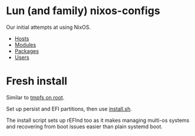 # Lun (and family) nixos-configs

Our initial attempts at using NixOS.

- [Hosts](hosts/)
- [Modules](modules/)
- [Packages](packages/)
- [Users](users/)

# Fresh install

Similar to [tmpfs on root](https://elis.nu/blog/2020/05/nixos-tmpfs-as-root/).

Set up persist and EFI partitions, then use [install.sh](scripts/install/install.sh).

The install script sets up rEFInd too as it makes managing multi-os systems and recovering from boot issues easier than plain systemd boot.
